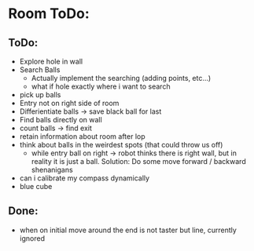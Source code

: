 # Room ToDo:

## ToDo:
- Explore hole in wall
- Search Balls
  - Actually implement the searching (adding points, etc...)
  - what if hole exactly where i want to search
- pick up balls
- Entry not on right side of room
- Differientiate balls -> save black ball for last
- Find balls directly on wall
- count balls -> find exit
- retain information about room after lop
- think about balls in the weirdest spots (that could throw us off)
  - while entry ball on right -> robot thinks there is right wall, but in reality it is just a ball. Solution: Do some move forward / backward shenanigans
- can i calibrate my compass dynamically
- blue cube

## Done:
- when on initial move around the end is not taster but line, currently ignored

